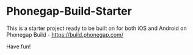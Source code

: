 # Phonegap-Build-Starter

This is a starter project ready to be built on for both iOS and Android on 
Phonegap Build - https://build.phonegap.com/

Have fun!

